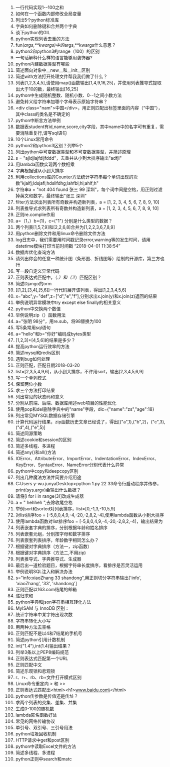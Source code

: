1. 一行代码实现1--100之和
2. 如何在一个函数内部修改全局变量
3. 列出5个python标准库
4. 字典如何删除键和合并两个字典
5. 谈下python的GIL
6. python实现列表去重的方法
7. fun(*args,**kwargs)中的*args,**kwargs什么意思？
8. python2和python3的range（100）的区别
9. 一句话解释什么样的语言能够用装饰器?
10. python内建数据类型有哪些
11. 简述面向对象中__new__和__init__区别
12. 简述with方法打开处理文件帮我我们做了什么？
13. 列表[1,2,3,4,5],请使用map()函数输出[1,4,9,16,25]，并使用列表推导式提取出大于10的数，最终输出[16,25]
14. python中生成随机整数、随机小数、0--1之间小数方法
15. 避免转义给字符串加哪个字母表示原始字符串？
16. \<div class="nam">中国\</div>，用正则匹配出标签里面的内容（“中国”），其中class的类名是不确定的
17. python中断言方法举例
18. 数据表student有id,name,score,city字段，其中name中的名字可有重复，需要消除重复行,请写sql语句
19. 10个Linux常用命令
20. python2和python3区别？列举5个
21. 列出python中可变数据类型和不可变数据类型，并简述原理
22. s = "ajldjlajfdljfddd"，去重并从小到大排序输出"adfjl"
23. 用lambda函数实现两个数相乘
24. 字典根据键从小到大排序
25. 利用collections库的Counter方法统计字符串每个单词出现的次数"kjalfj;ldsjafl;hdsllfdhg;lahfbl;hl;ahlf;h"
26. 字符串a = "not 404 found 张三 99 深圳"，每个词中间是空格，用正则过滤掉英文和数字，最终输出"张三  深圳"
27. filter方法求出列表所有奇数并构造新列表，a =  [1, 2, 3, 4, 5, 6, 7, 8, 9, 10]
28. 列表推导式求列表所有奇数并构造新列表，a =  [1, 2, 3, 4, 5, 6, 7, 8, 9, 10]
29. 正则re.complie作用
30. a=（1，）b=(1)，c=("1") 分别是什么类型的数据？
31. 两个列表[1,5,7,9]和[2,2,6,8]合并为[1,2,2,3,6,7,8,9]
32. 用python删除文件和用linux命令删除文件方法
33. log日志中，我们需要用时间戳记录error,warning等的发生时间，请用datetime模块打印当前时间戳 “2018-04-01 11:38:54”
34. 数据库优化查询方法
35. 请列出你会的任意一种统计图（条形图、折线图等）绘制的开源库，第三方也行
36. 写一段自定义异常代码
37. 正则表达式匹配中，（.*）和（.*?）匹配区别？
38. 简述Django的orm
39. [[1,2],[3,4],[5,6]]一行代码展开该列表，得出[1,2,3,4,5,6]
40. x="abc",y="def",z=["d","e","f"],分别求出x.join(y)和x.join(z)返回的结果
41. 举例说明异常模块中try except else finally的相关意义
42. python中交换两个数值
43. 举例说明zip（）函数用法
44. a="张明 98分"，用re.sub，将98替换为100
45. 写5条常用sql语句
46. a="hello"和b="你好"编码成bytes类型
47. [1,2,3]+[4,5,6]的结果是多少？
48. 提高python运行效率的方法
49. 简述mysql和redis区别
50. 遇到bug如何处理
51. 正则匹配，匹配日期2018-03-20
52. list=[2,3,5,4,9,6]，从小到大排序，不许用sort，输出[2,3,4,5,6,9]
53. 写一个单列模式
54. 保留两位小数
55. 求三个方法打印结果
56. 列出常见的状态码和意义
57. 分别从前端、后端、数据库阐述web项目的性能优化
58. 使用pop和del删除字典中的"name"字段，dic={"name":"zs","age":18}
59. 列出常见MYSQL数据存储引擎
60. 计算代码运行结果，zip函数历史文章已经说了，得出[("a",1),("b",2)，("c",3),("d",4),("e",5)]
61. 简述同源策略
62. 简述cookie和session的区别
63. 简述多线程、多进程
64. 简述any()和all()方法
65. IOError、AttributeError、ImportError、IndentationError、IndexError、KeyError、SyntaxError、NameError分别代表什么异常
66. python中copy和deepcopy区别
67. 列出几种魔法方法并简要介绍用途
68. C:Users y-wu.junyaDesktop>python 1.py 22 33命令行启动程序并传参，print(sys.argv)会输出什么数据？
69. 请将[i for i in range(3)]改成生成器
70. a = "  hehheh  ",去除收尾空格
71. 举例sort和sorted对列表排序，list=[0,-1,3,-10,5,9]
72. 对list排序foo = [-5,8,0,4,9,-4,-20,-2,8,2,-4],使用lambda函数从小到大排序
73. 使用lambda函数对list排序foo = [-5,8,0,4,9,-4,-20,-2,8,2,-4]，输出结果为
74. 列表嵌套字典的排序，分别根据年龄和姓名排序
75. 列表嵌套元组，分别按字母和数字排序
76. 列表嵌套列表排序，年龄数字相同怎么办？
77. 根据键对字典排序（方法一，zip函数）
78. 根据键对字典排序（方法二,不用zip)
79. 列表推导式、字典推导式、生成器
80. 最后出一道检验题目，根据字符串长度排序，看排序是否灵活运用
81. 举例说明SQL注入和解决办法
82. s="info:xiaoZhang 33 shandong",用正则切分字符串输出['info', 'xiaoZhang', '33', 'shandong']
83. 正则匹配以163.com结尾的邮箱
84. 递归求和
85. python字典和json字符串相互转化方法
86. MyISAM 与 InnoDB 区别：
87. 统计字符串中某字符出现次数
88. 字符串转化大小写
89. 用两种方法去空格
90. 正则匹配不是以4和7结尾的手机号
91. 简述python引用计数机制
92. int("1.4"),int(1.4)输出结果？
93. 列举3条以上PEP8编码规范
94. 正则表达式匹配第一个URL
95. 正则匹配中文
96. 简述乐观锁和悲观锁
97. r、r+、rb、rb+文件打开模式区别
98. Linux命令重定向 > 和 >>
99. 正则表达式匹配出\<html>\<h1>www.baidu.com\</h1>\</html>
100. python传参数是传值还是传址？
101. 求两个列表的交集、差集、并集
102. 生成0-100的随机数
103. lambda匿名函数好处
104. 常见的网络传输协议
105. 单引号、双引号、三引号用法
106. python垃圾回收机制
107. HTTP请求中get和post区别
108. python中读取Excel文件的方法
109. 简述多线程、多进程
110. python正则中search和matc